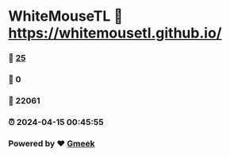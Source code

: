 # WhiteMouseTL :link: https://whitemousetl.github.io/ 
### :page_facing_up: [25](https://whitemousetl.github.io//tag.html) 
### :speech_balloon: 0 
### :hibiscus: 22061 
### :alarm_clock: 2024-04-15 00:45:55 
### Powered by :heart: [Gmeek](https://github.com/Meekdai/Gmeek)
